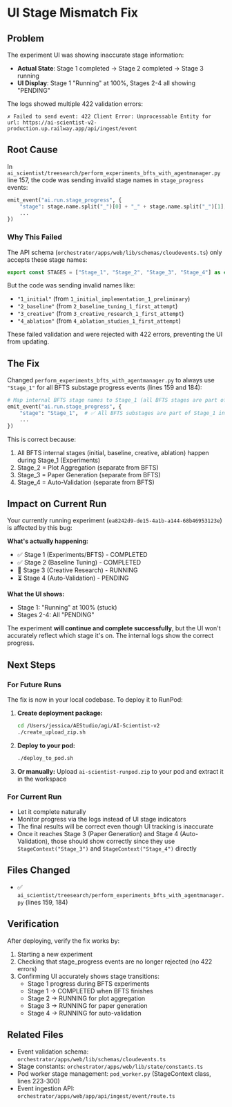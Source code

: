 # UI Stage Mismatch Fix

## Problem

The experiment UI was showing inaccurate stage information:
- **Actual State**: Stage 1 completed → Stage 2 completed → Stage 3 running
- **UI Display**: Stage 1 "Running" at 100%, Stages 2-4 all showing "PENDING"

The logs showed multiple 422 validation errors:
```
✗ Failed to send event: 422 Client Error: Unprocessable Entity for url: https://ai-scientist-v2-production.up.railway.app/api/ingest/event
```

## Root Cause

In `ai_scientist/treesearch/perform_experiments_bfts_with_agentmanager.py` line 157, the code was sending invalid stage names in `stage_progress` events:

```python
emit_event("ai.run.stage_progress", {
    "stage": stage.name.split("_")[0] + "_" + stage.name.split("_")[1],  # ❌ Creates "3_creative" etc.
    ...
})
```

### Why This Failed

The API schema (`orchestrator/apps/web/lib/schemas/cloudevents.ts`) only accepts these stage names:
```typescript
export const STAGES = ["Stage_1", "Stage_2", "Stage_3", "Stage_4"] as const
```

But the code was sending invalid names like:
- `"1_initial"` (from `1_initial_implementation_1_preliminary`)
- `"2_baseline"` (from `2_baseline_tuning_1_first_attempt`)
- `"3_creative"` (from `3_creative_research_1_first_attempt`)
- `"4_ablation"` (from `4_ablation_studies_1_first_attempt`)

These failed validation and were rejected with 422 errors, preventing the UI from updating.

## The Fix

Changed `perform_experiments_bfts_with_agentmanager.py` to always use `"Stage_1"` for all BFTS substage progress events (lines 159 and 184):

```python
# Map internal BFTS stage names to Stage_1 (all BFTS stages are part of experiments phase)
emit_event("ai.run.stage_progress", {
    "stage": "Stage_1",  # ✅ All BFTS substages are part of Stage_1 in the UI
    ...
})
```

This is correct because:
1. All BFTS internal stages (initial, baseline, creative, ablation) happen during Stage_1 (Experiments)
2. Stage_2 = Plot Aggregation (separate from BFTS)
3. Stage_3 = Paper Generation (separate from BFTS)
4. Stage_4 = Auto-Validation (separate from BFTS)

## Impact on Current Run

Your currently running experiment (`ea8242d9-de15-4a1b-a144-68b46953123e`) is affected by this bug:

**What's actually happening:**
- ✅ Stage 1 (Experiments/BFTS) - COMPLETED
- ✅ Stage 2 (Baseline Tuning) - COMPLETED  
- 🔄 Stage 3 (Creative Research) - RUNNING
- ⏳ Stage 4 (Auto-Validation) - PENDING

**What the UI shows:**
- Stage 1: "Running" at 100% (stuck)
- Stages 2-4: All "PENDING"

The experiment **will continue and complete successfully**, but the UI won't accurately reflect which stage it's on. The internal logs show the correct progress.

## Next Steps

### For Future Runs
The fix is now in your local codebase. To deploy it to RunPod:

1. **Create deployment package:**
   ```bash
   cd /Users/jessica/AEStudio/agi/AI-Scientist-v2
   ./create_upload_zip.sh
   ```

2. **Deploy to your pod:**
   ```bash
   ./deploy_to_pod.sh
   ```

3. **Or manually:** Upload `ai-scientist-runpod.zip` to your pod and extract it in the workspace

### For Current Run
- Let it complete naturally
- Monitor progress via the logs instead of UI stage indicators
- The final results will be correct even though UI tracking is inaccurate
- Once it reaches Stage 3 (Paper Generation) and Stage 4 (Auto-Validation), those should show correctly since they use `StageContext("Stage_3")` and `StageContext("Stage_4")` directly

## Files Changed

- ✅ `ai_scientist/treesearch/perform_experiments_bfts_with_agentmanager.py` (lines 159, 184)

## Verification

After deploying, verify the fix works by:

1. Starting a new experiment
2. Checking that stage_progress events are no longer rejected (no 422 errors)
3. Confirming UI accurately shows stage transitions:
   - Stage 1 progress during BFTS experiments
   - Stage 1 → COMPLETED when BFTS finishes
   - Stage 2 → RUNNING for plot aggregation
   - Stage 3 → RUNNING for paper generation
   - Stage 4 → RUNNING for auto-validation

## Related Files

- Event validation schema: `orchestrator/apps/web/lib/schemas/cloudevents.ts`
- Stage constants: `orchestrator/apps/web/lib/state/constants.ts`
- Pod worker stage management: `pod_worker.py` (StageContext class, lines 223-300)
- Event ingestion API: `orchestrator/apps/web/app/api/ingest/event/route.ts`


